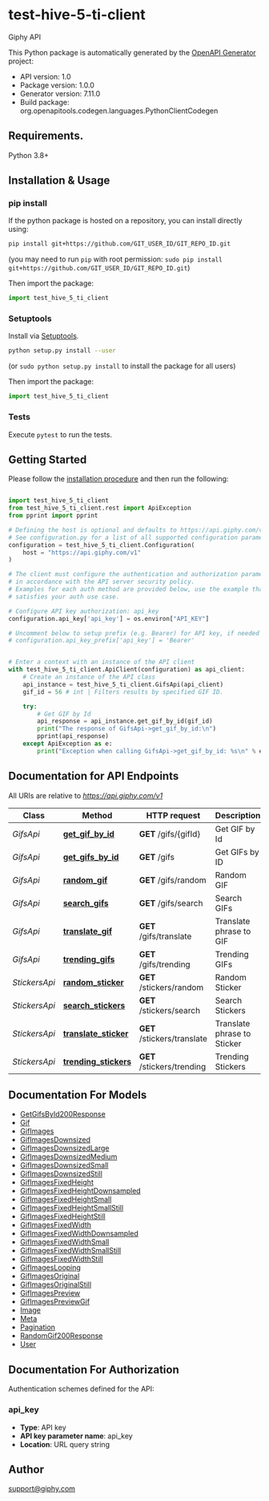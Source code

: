 # test-hive-5-ti-client
Giphy API

This Python package is automatically generated by the [OpenAPI Generator](https://openapi-generator.tech) project:

- API version: 1.0
- Package version: 1.0.0
- Generator version: 7.11.0
- Build package: org.openapitools.codegen.languages.PythonClientCodegen

## Requirements.

Python 3.8+

## Installation & Usage
### pip install

If the python package is hosted on a repository, you can install directly using:

```sh
pip install git+https://github.com/GIT_USER_ID/GIT_REPO_ID.git
```
(you may need to run `pip` with root permission: `sudo pip install git+https://github.com/GIT_USER_ID/GIT_REPO_ID.git`)

Then import the package:
```python
import test_hive_5_ti_client
```

### Setuptools

Install via [Setuptools](http://pypi.python.org/pypi/setuptools).

```sh
python setup.py install --user
```
(or `sudo python setup.py install` to install the package for all users)

Then import the package:
```python
import test_hive_5_ti_client
```

### Tests

Execute `pytest` to run the tests.

## Getting Started

Please follow the [installation procedure](#installation--usage) and then run the following:

```python

import test_hive_5_ti_client
from test_hive_5_ti_client.rest import ApiException
from pprint import pprint

# Defining the host is optional and defaults to https://api.giphy.com/v1
# See configuration.py for a list of all supported configuration parameters.
configuration = test_hive_5_ti_client.Configuration(
    host = "https://api.giphy.com/v1"
)

# The client must configure the authentication and authorization parameters
# in accordance with the API server security policy.
# Examples for each auth method are provided below, use the example that
# satisfies your auth use case.

# Configure API key authorization: api_key
configuration.api_key['api_key'] = os.environ["API_KEY"]

# Uncomment below to setup prefix (e.g. Bearer) for API key, if needed
# configuration.api_key_prefix['api_key'] = 'Bearer'


# Enter a context with an instance of the API client
with test_hive_5_ti_client.ApiClient(configuration) as api_client:
    # Create an instance of the API class
    api_instance = test_hive_5_ti_client.GifsApi(api_client)
    gif_id = 56 # int | Filters results by specified GIF ID.

    try:
        # Get GIF by Id
        api_response = api_instance.get_gif_by_id(gif_id)
        print("The response of GifsApi->get_gif_by_id:\n")
        pprint(api_response)
    except ApiException as e:
        print("Exception when calling GifsApi->get_gif_by_id: %s\n" % e)

```

## Documentation for API Endpoints

All URIs are relative to *https://api.giphy.com/v1*

Class | Method | HTTP request | Description
------------ | ------------- | ------------- | -------------
*GifsApi* | [**get_gif_by_id**](docs/GifsApi.md#get_gif_by_id) | **GET** /gifs/{gifId} | Get GIF by Id
*GifsApi* | [**get_gifs_by_id**](docs/GifsApi.md#get_gifs_by_id) | **GET** /gifs | Get GIFs by ID
*GifsApi* | [**random_gif**](docs/GifsApi.md#random_gif) | **GET** /gifs/random | Random GIF
*GifsApi* | [**search_gifs**](docs/GifsApi.md#search_gifs) | **GET** /gifs/search | Search GIFs
*GifsApi* | [**translate_gif**](docs/GifsApi.md#translate_gif) | **GET** /gifs/translate | Translate phrase to GIF
*GifsApi* | [**trending_gifs**](docs/GifsApi.md#trending_gifs) | **GET** /gifs/trending | Trending GIFs
*StickersApi* | [**random_sticker**](docs/StickersApi.md#random_sticker) | **GET** /stickers/random | Random Sticker
*StickersApi* | [**search_stickers**](docs/StickersApi.md#search_stickers) | **GET** /stickers/search | Search Stickers
*StickersApi* | [**translate_sticker**](docs/StickersApi.md#translate_sticker) | **GET** /stickers/translate | Translate phrase to Sticker
*StickersApi* | [**trending_stickers**](docs/StickersApi.md#trending_stickers) | **GET** /stickers/trending | Trending Stickers


## Documentation For Models

 - [GetGifsById200Response](docs/GetGifsById200Response.md)
 - [Gif](docs/Gif.md)
 - [GifImages](docs/GifImages.md)
 - [GifImagesDownsized](docs/GifImagesDownsized.md)
 - [GifImagesDownsizedLarge](docs/GifImagesDownsizedLarge.md)
 - [GifImagesDownsizedMedium](docs/GifImagesDownsizedMedium.md)
 - [GifImagesDownsizedSmall](docs/GifImagesDownsizedSmall.md)
 - [GifImagesDownsizedStill](docs/GifImagesDownsizedStill.md)
 - [GifImagesFixedHeight](docs/GifImagesFixedHeight.md)
 - [GifImagesFixedHeightDownsampled](docs/GifImagesFixedHeightDownsampled.md)
 - [GifImagesFixedHeightSmall](docs/GifImagesFixedHeightSmall.md)
 - [GifImagesFixedHeightSmallStill](docs/GifImagesFixedHeightSmallStill.md)
 - [GifImagesFixedHeightStill](docs/GifImagesFixedHeightStill.md)
 - [GifImagesFixedWidth](docs/GifImagesFixedWidth.md)
 - [GifImagesFixedWidthDownsampled](docs/GifImagesFixedWidthDownsampled.md)
 - [GifImagesFixedWidthSmall](docs/GifImagesFixedWidthSmall.md)
 - [GifImagesFixedWidthSmallStill](docs/GifImagesFixedWidthSmallStill.md)
 - [GifImagesFixedWidthStill](docs/GifImagesFixedWidthStill.md)
 - [GifImagesLooping](docs/GifImagesLooping.md)
 - [GifImagesOriginal](docs/GifImagesOriginal.md)
 - [GifImagesOriginalStill](docs/GifImagesOriginalStill.md)
 - [GifImagesPreview](docs/GifImagesPreview.md)
 - [GifImagesPreviewGif](docs/GifImagesPreviewGif.md)
 - [Image](docs/Image.md)
 - [Meta](docs/Meta.md)
 - [Pagination](docs/Pagination.md)
 - [RandomGif200Response](docs/RandomGif200Response.md)
 - [User](docs/User.md)


<a id="documentation-for-authorization"></a>
## Documentation For Authorization


Authentication schemes defined for the API:
<a id="api_key"></a>
### api_key

- **Type**: API key
- **API key parameter name**: api_key
- **Location**: URL query string


## Author

support@giphy.com


